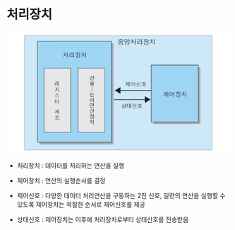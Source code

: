 # 처리장치





![IMG_5FEC4AFCFB4B-1](../images/IMG_5FEC4AFCFB4B-1.jpeg)

- 처리장치 : 데이터를 처리하는 연산을 실행
- 제어장치 : 연산의 실행순서를 결정

- 제어신호 : 다양한 데이터 처리연산을 구동하는 2진 신호, 일련의 연산을 실행할 수 있도록 제어장치는 적절한 순서로 제어신호를 제공
- 상태신호 : 제어장치는 이후에 처리장치로부터 상태신호를 전송받음